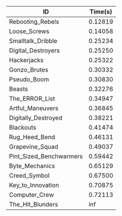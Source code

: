 |ID|Time(s)|
|-|-|
|Rebooting_Rebels|0.12819|
|Loose_Screws|0.14058|
|Smalltalk_Dribble|0.25234|
|Digital_Destroyers|0.25250|
|Hackerjacks|0.25322|
|Gonzo_Brutes|0.30332|
|Pseudo_Boom|0.30830|
|Beasts|0.32276|
|The_ERROR_List|0.34947|
|Artful_Maneuvers|0.36845|
|Digitally_Destroyed|0.38221|
|Blackouts|0.41474|
|Rug_Heed_Bend|0.46131|
|Grapevine_Squad|0.49037|
|Pint_Sized_Benchwarmers|0.59442|
|Byte_Mechanics|0.65129|
|Creed_Symbol|0.67500|
|Key_to_Innovation|0.70875|
|Computer_Crew|0.72113|
|The_Hit_Blunders|inf|
